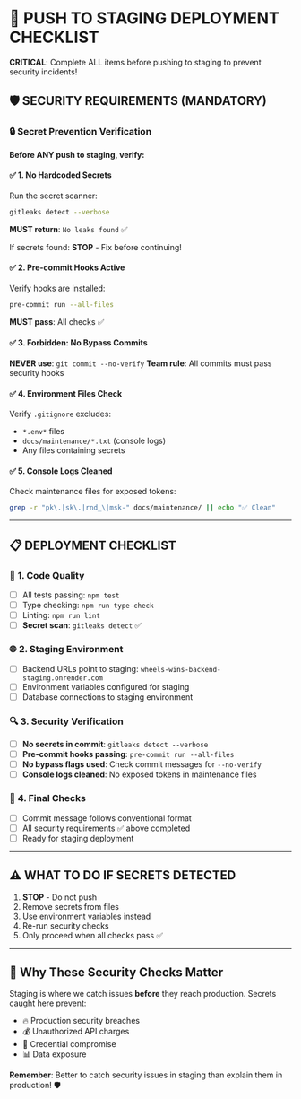 # 🚀 PUSH TO STAGING DEPLOYMENT CHECKLIST

**CRITICAL**: Complete ALL items before pushing to staging to prevent security incidents!

## 🛡️ **SECURITY REQUIREMENTS** (MANDATORY)

### 🔒 **Secret Prevention Verification**

**Before ANY push to staging, verify:**

#### ✅ **1. No Hardcoded Secrets**
Run the secret scanner:
```bash
gitleaks detect --verbose
```
**MUST return**: `No leaks found` ✅

If secrets found: **STOP** - Fix before continuing!

#### ✅ **2. Pre-commit Hooks Active**
Verify hooks are installed:
```bash
pre-commit run --all-files
```
**MUST pass**: All checks ✅

#### ✅ **3. Forbidden: No Bypass Commits**
**NEVER use**: `git commit --no-verify`
**Team rule**: All commits must pass security hooks

#### ✅ **4. Environment Files Check**
Verify `.gitignore` excludes:
- `*.env*` files
- `docs/maintenance/*.txt` (console logs)
- Any files containing secrets

#### ✅ **5. Console Logs Cleaned**
Check maintenance files for exposed tokens:
```bash
grep -r "pk\.|sk\.|rnd_\|msk-" docs/maintenance/ || echo "✅ Clean"
```

---

## 📋 **DEPLOYMENT CHECKLIST**

### 🔧 **1. Code Quality**
- [ ] All tests passing: `npm test`
- [ ] Type checking: `npm run type-check`
- [ ] Linting: `npm run lint`
- [ ] **Secret scan**: `gitleaks detect` ✅

### 🌐 **2. Staging Environment**
- [ ] Backend URLs point to staging: `wheels-wins-backend-staging.onrender.com`
- [ ] Environment variables configured for staging
- [ ] Database connections to staging environment

### 🔍 **3. Security Verification**
- [ ] **No secrets in commit**: `gitleaks detect --verbose`
- [ ] **Pre-commit hooks passing**: `pre-commit run --all-files`
- [ ] **No bypass flags used**: Check commit messages for `--no-verify`
- [ ] **Console logs cleaned**: No exposed tokens in maintenance files

### 🚦 **4. Final Checks**
- [ ] Commit message follows conventional format
- [ ] All security requirements ✅ above completed
- [ ] Ready for staging deployment

---

## ⚠️ **WHAT TO DO IF SECRETS DETECTED**

1. **STOP** - Do not push
2. Remove secrets from files
3. Use environment variables instead
4. Re-run security checks
5. Only proceed when all checks pass ✅

---

## 🎯 **Why These Security Checks Matter**

Staging is where we catch issues **before** they reach production. Secrets caught here prevent:
- 🔥 Production security breaches
- 💰 Unauthorized API charges
- 🔑 Credential compromise
- 📊 Data exposure

**Remember**: Better to catch security issues in staging than explain them in production! 🛡️